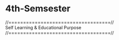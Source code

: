 # 4th-Semsester
//===================================//   
Self Learning &amp; Educational Purpose
//===================================//
